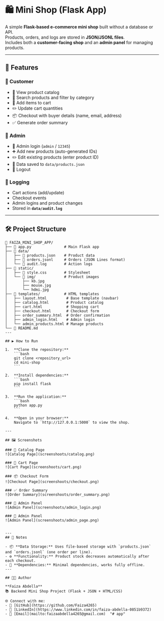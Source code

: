 # 🛍️ Mini Shop (Flask App)

A simple **Flask-based e-commerce mini shop** built without a database or API.  
Products, orders, and logs are stored in **JSON/JSONL files**.  
Includes both a **customer-facing shop** and an **admin panel** for managing products.  

---

## 🚀 Features

### 👥 Customer
- 🏬 View product catalog  
- 🔎 Search products and filter by category  
- 🛒 Add items to cart  
- ✏️ Update cart quantities  
- 📦 Checkout with buyer details (name, email, address)  
- ✅ Generate order summary  

### 🔑 Admin
- 🔐 Admin login (`admin` / `12345`)  
- ➕ Add new products (auto-generated IDs)  
- ✏️ Edit existing products (enter product ID)  
- 💾 Data saved to `data/products.json`  
- 🚪 Logout  

### 📜 Logging
- Cart actions (add/update)  
- Checkout events  
- Admin logins and product changes  
- Stored in **`data/audit.log`**  

---

## 🛠️ Project Structure

```text
📂 FAIZA_MINI_SHOP_APP/
├── 📄 app.py               # Main Flask app
├── 📂 data/
│   ├── 📄 products.json    # Product data
│   ├── 📄 orders.jsonl     # Orders (JSON Lines format)
│   └── 📄 audit.log        # Action logs
├── 📂 static/
│   ├── 🎨 style.css        # Stylesheet
│   └── 📂 img/             # Product images
│       ├── kb.jpg
│       ├── mouse.jpg
│       └── hdmi.jpg
├── 📂 templates/           # HTML templates
│   ├── layout.html         # Base template (navbar)
│   ├── catalog.html        # Product catalog
│   ├── cart.html           # Shopping cart
│   ├── checkout.html       # Checkout form
│   ├── order_summary.html  # Order confirmation
│   ├── admin_login.html    # Admin login
│   └── admin_products.html # Manage products
└── 📄 README.md
---

## ▶️ How to Run

1.  **Clone the repository:**
    ```bash
    git clone <repository_url>
    cd mini-shop
    ```

2.  **Install dependencies:**
    ```bash
    pip install flask
    ```

3.  **Run the application:**
    ```bash
    python app.py
    ```

4.  **Open in your browser:**
    Navigate to `http://127.0.0.1:5000` to view the shop.

---

## 🖼️ Screenshots

### 🏬 Catalog Page
![Catalog Page](screenshoots/catalog.png)

### 🛒 Cart Page
![Cart Page](screenshoots/cart.png)

### 📦 Checkout Form
![Checkout Page](screenshoots/checkout.png)

### ✅ Order Summary
![Order Summary](screenshoots/order_summary.png)

### 🔐 Admin Panel
![Admin Panel](screenshoots/admin_login.png)

### 🔐 Admin Panel
![Admin Panel](screenshoots/admin_page.png)


---
## 📝 Notes

- 📦 **Data Storage:** Uses file-based storage with `products.json` and `orders.jsonl` (one order per line).  
- ⚙️ **Functionality:** Product stock decreases automatically after each checkout.  
- 🔌 **Dependencies:** Minimal dependencies, works fully offline.  
---

## 👩‍💻 Author

**Faiza Abdella**  
📚 Backend Mini Shop Project (Flask + JSON + HTML/CSS)  

🌐 Connect with me:  
- 🐙 [GitHub](https://github.com/Faiza4265)  
- 💼 [LinkedIn](https://www.linkedin.com/in/faiza-abdella-0851b9372)  
- 📧 [Email](mailto:faizaabdella4265@gmail.com)  "# app" 
